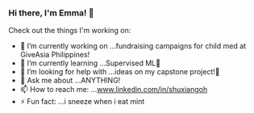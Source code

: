 ### Hi there, I'm Emma! 👋


Check out the things I'm working on:

- 🔭 I’m currently working on ...fundraising campaigns for child med at GiveAsia Philippines!
- 🌱 I’m currently learning ...Supervised ML:exploding_head:
- 🤔 I’m looking for help with ...ideas on my capstone project!:pleading_face:
- 💬 Ask me about ...ANYTHING!
- 📫 How to reach me: ...www.linkedin.com/in/shuxiangoh
- ⚡ Fun fact: ...i sneeze when i eat mint
